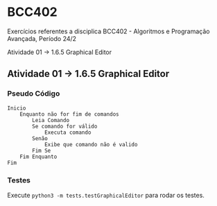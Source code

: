 # BCC402

Exercícios referentes a disciplica BCC402 - Algoritmos e Programação Avançada, Período 24/2

Atividade 01 -> 1.6.5 Graphical Editor

## Atividade 01 -> 1.6.5 Graphical Editor

### Pseudo Código

```plaintext
Inicio
    Enquanto não for fim de comandos
        Leia Comando
        Se comando for válido
            Executa comando
        Senão
            Exibe que comando não é valido
        Fim Se
    Fim Enquanto
Fim
```

### Testes

Execute ```python3 -m tests.testGraphicalEditor``` para rodar os testes.